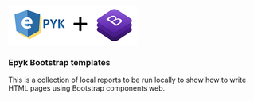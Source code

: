 
![](https://raw.githubusercontent.com/epykure/epyk-bootstrap/master/epyk_bootstrap/static/images/epyk_bootstrap.ico)

### Epyk Bootstrap templates 

This is a collection of local reports to be run locally to show how to write HTML pages using Bootstrap components web.
